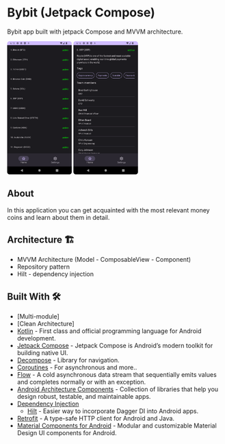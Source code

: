 # Bybit (Jetpack Compose) 

Bybit app built with jetpack Compose and MVVM architecture.<br>

<p float="left">
  <img width="30%" height="50%" src="https://github.com/200Alex02/DecomposeApplication/blob/master/Screenshot_20240204_181544.png"/>
  <img width="30%" height="50%" src="https://github.com/200Alex02/DecomposeApplication/blob/master/Screenshot_20240204_181618.png"/>
</p>


## About

In this application you can get acquainted with the most relevant money coins and learn about them in detail.

## Architecture 🏗️
  - MVVM Architecture (Model - ComposableView - Component)
  - Repository pattern
  - Hilt - dependency injection

## Built With 🛠
- [Multi-module]
- [Clean Architecture]
- [Kotlin](https://kotlinlang.org/) - First class and official programming language for Android development.
- [Jetpack Compose](https://developer.android.com/jetpack/compose) - Jetpack Compose is Android’s modern toolkit for building native UI.
- [Decompose](https://habr.com/ru/articles/709808/) -  Library for navigation.
- [Coroutines](https://kotlinlang.org/docs/reference/coroutines-overview.html) - For asynchronous and more..
- [Flow](https://kotlin.github.io/kotlinx.coroutines/kotlinx-coroutines-core/kotlinx.coroutines.flow/-flow/) - A cold asynchronous data stream that sequentially emits values and completes normally or with an exception.
- [Android Architecture Components](https://developer.android.com/topic/libraries/architecture) - Collection of libraries that help you design robust, testable, and maintainable apps.
- [Dependency Injection](https://developer.android.com/training/dependency-injection)
  - [Hilt](https://dagger.dev/hilt) - Easier way to incorporate Dagger DI into Android apps.
- [Retrofit](https://ktor.io/docs/getting-started-ktor-client.html#prerequisites) - A type-safe HTTP client for Android and Java.
- [Material Components for Android](https://github.com/material-components/material-components-android) - Modular and customizable Material Design UI components for Android.
